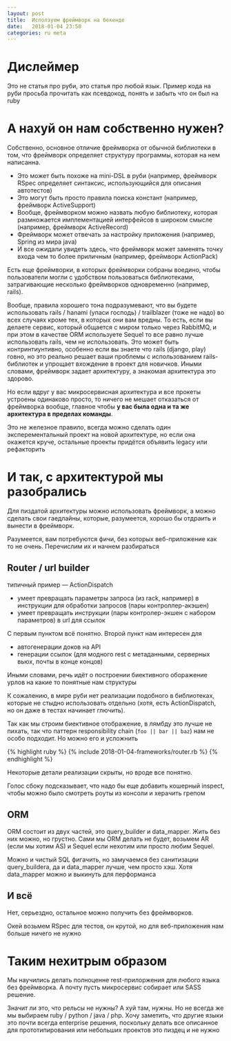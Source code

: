 ```yaml
---
layout: post
title:  Исползуем фреймворк на бекенде
date:   2018-01-04 23:50
categories: ru meta
---
```


# Дислеймер

Это не статья про руби, это статья про любой язык. Пример кода на руби
просьба прочитать как псевдокод, понять и забыть что он был на ruby

# А нахуй он нам собственно нужен?

Собственно, основное отличие фреймворка от обычной библиотеки в том,
что фреймворк определяет структуру программы, которая на нем написанна.

- Это может быть похоже на mini-DSL в руби (например, фреймворк RSpec определяет
синтаксис, использующийся для описания автотестов)
- Это могут быть просто правила поиска констант  (например, фреймворк ActiveSupport)
- Вообще, фреймворком можно назвать любую библиотеку, которая размножается
  имплементацией интерфейсов в широком смысле (например, фреймворк ActiveRecord)
- Фреймворк может отвечать за настройку приложения (например, Spring из мира java)
- И все ожидали увидеть здесь, что фреймворк может заменять точку входа
  чем то более приличным (например, фреймворк ActionPack)

Есть еще фреймворки, в которых фреймворки собраны воедино, чтобы пользователи
могли с удобством пользоваться библиотеками, затрагивающие несколько фреймворков
одновременно (например, rails).

Вообще, правила хорошего тона подразумевают, что вы будете использовать rails
/ hanami (упаси господь) / trailblazer (тоже не надо) во всех случаях кроме тех,
в которых они вам вредны. То есть, если вы делаете сервис, который общается с
миром только через RabbitMQ, и при этом в качестве ORM используете Sequel
то все равно лучше использовать rails, чем не использовать. Это может быть
контринтиунтивно, особенно если вы знаете что rails (django, play) говно,
но это реально решает ваши проблемы с использованием rails-библиотек и
упрощает вхождение в проект для новичков. Иными словами,
фреймворк задает архитектуру, а знакомая архитектура это здорово.

Но если вдруг у вас микросервисная архитектура и все прокеты устроены одинаково
просто, то ничего не мешает отказаться от фреймворка вообще, главное чтобы
**у вас была одна и та же архитектура в пределах команды**.

Это не железное правило, всегда можно сделать один эксперементальный проект на новой архитектуре, но если она окажется круче, остальные проекты придётся
объявить legacy или рефакторить

# И так, с архитектурой мы разобрались

Для пиздатой архитектуры можно использовать фреймворк, а можно сделать свои гаедлайны, которые, разумеется, хорошо бы отдраить и вынести в фреймворк.

Разумеется, вам потребуются фичи, без которых веб-приложение как то не очень.
Перечислим их и начнем разбираться

## Router / url builder

типичный пример — ActionDispatch

- умеет превращать параметры запроса (из rack, например) в инструкции для
  обработки запросов (пары контроллер-акэшен)
- умеет превращать инструкции (пары контролер-экшен с набором параметров)
  в url для ссылок

С первым пунктом всё понятно. Второй пункт нам интересен для

- автогенерации доков на API
- генерации ссылок (для модного rest с метаданными, серверных вьюх,
  почты в конце концов)

Иными словами, речь идёт о построении биективного оборажение урлов на
какие то понятные нам структуры

К сожалению, в мире руби нет реализации подобного в библиотеках, которые не
стыдно использовать отдельно (хотя, есть ActionDispatch,
но он даже в тестах начинает глючить).

Так как мы строим биективное отображение, в лямбду это лучше не пихать, так что
паттерн responsibility chain (`foo || bar || baz`) нам не особо подходит.
Но можно его и усложнить

{% highlight ruby %}
{% include 2018-01-04-frameworks/router.rb %}
{% endhighlight %}

Некоторые детали реализации скрыты, но вроде все понятно.

Голос сбоку подсказывает, что надо бы еще добавить кошерный inspect, чтобы
можно было смотреть роуты из консоли и херачить грепом

## ORM

ORM состоит из двух частей, это query_builder и data_mapper.
Жить без них можно, но грустно. Сами мы ORM делать не будет, возьмем AR
(если мы хотим AS) и Sequel если нехотим или просто любим Sequel.

Можно и чистый SQL фигачить, но замучаемся без санитизации query_builderа,
да и data_mapper лучше, чем просто хэш. Хотя data_mapper можно и выкинуть для перформанса

## И всё

Нет, серьездно, остальное можно получить без фреймворков.

Окей возьмем RSpec для тестов, он крутой, но для веб-приложения нам больше
ничего не нужно

# Таким нехитрым образом

Мы научились делать полноценне rest-прилоржения для любого языка без фреймворка.
А почту пусть микросервис собирает или SASS решение.

Значит ли это, что рельсы не нужны? А хуй там, нужны. Но не всегда же мы
выбираем ruby / python / java / php. Хочу заметить, что другие языки это почти
всегда enterprise решения, поскольку делать все описанное для прототипирования
или небольших проектов это пиздец и не нужно
